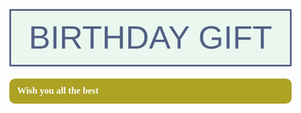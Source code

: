 <div style="text-align: left; background-color:#E9F7EF; font-family:Arial; color:#526085; padding: 12px; line-height:1.25;border-radius:1px; margin-bottom: 0em; text-align: center; font-size: 58px;border-style: solid;border-color: dark green;">BIRTHDAY GIFT</div>

<h3 style="text-align: left; background-color: #ACA224; font-family:Tahoma; color: white; padding: 14px; line-height: 1; border-radius:10px"><b>Wish you all the best 📝</b></h3>
    